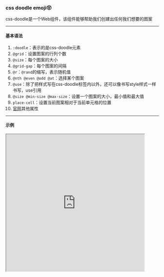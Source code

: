 ### css doodle emoji😵

css-doodle是一个Web组件，该组件能够帮助我们创建出任何我们想要的图案

---

#### 基本语法
1. `:doodle`：表示的是css-doodle元素
2. `@grid`：设置图案的行列个数
3. `@size`：每个图案的大小
4. `@grid-gap`：每个图案的间隔
5. `@r`：`@rand`的缩写，表示随机值
6. `@nth @even @odd @at`：选择某个图案
7. `@use`：除了把样式写在css-doodle标签内以外，还可以像书写style样式一样书写，use引用
8. `@size @min-size @max-size`：设置一个图案的大小，最小值和最大值
9. `place-cell`：设置当前图案相对于当前单元格的位置
10. [官网](https://css-doodle.com/)其他属性

---

#### 示例
<iframe width="90%" height="450" allowfullscreen="allowfullscreen" src="https://codepen.io/superwtt/embed/WNGxNaL?height=450&theme-id=default&default-tab=result"></iframe>